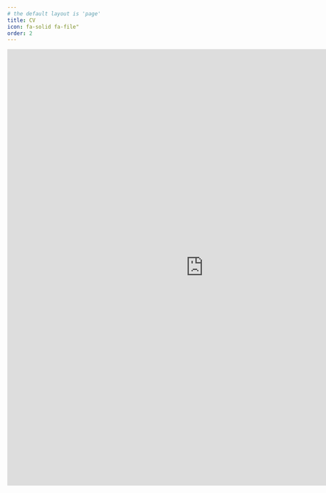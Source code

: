 ```yaml
---
# the default layout is 'page'
title: CV
icon: fa-solid fa-file"
order: 2
---
```


<!-- [Download CV as PDF](https://usu-my.sharepoint.com/:w:/g/personal/a02271983_aggies_usu_edu/EVgBTv9blDpFs68LVX-BN_oBpdPwXIicNU8No-ttQjjJcA?e=WudbCY) -->


<iframe src="https://usu-my.sharepoint.com/personal/a02271983_aggies_usu_edu/_layouts/15/Doc.aspx?sourcedoc={ff4e0158-945b-453a-b3af-0b557f8137fa}&amp;action=embedview&amp;wdEmbedCode=1" width="900" height="1000" frameborder="0" scrolling="no" allowfullscreen title="Nikita_Fedik_CV.pdf"></iframe>